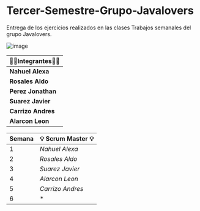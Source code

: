 # Tercer-Semestre-Grupo-Javalovers
Entrega de los ejercicios realizados en las clases
Trabajos semanales del grupo Javalovers.

![image](https://github.com/CodeSystem2022/Tercer-Semestre-Grupo-Javalovers/assets/112024900/ffbf28f1-3ed3-422a-8d8a-017b07ae2d93)

 
| 👩‍💻**Integrantes**👩‍💻     |
|--------------------------|
| **Nahuel Alexa**|
| **Rosales Aldo**|
| **Perez Jonathan**|
| **Suarez Javier**|
| **Carrizo Andres**|
| **Alarcon Leon** |

  

| **Semana** | 💡 **Scrum Master** 💡    |
|----------------------|----------------------|
|  1  | *Nahuel Alexa* |
|  2  | *Rosales Aldo* |
|  3  | *Suarez Javier* |
|  4  | *Alarcon Leon* |
|  5  | *Carrizo Andres*|
| 6 | *|
